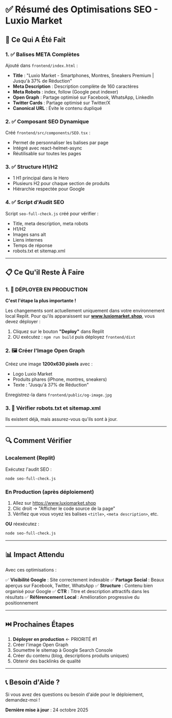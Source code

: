 # ✅ Résumé des Optimisations SEO - Luxio Market

## 🎯 Ce Qui A Été Fait

### 1. ✅ Balises META Complètes
Ajouté dans `frontend/index.html` :
- **Title** : "Luxio Market - Smartphones, Montres, Sneakers Premium | Jusqu'à 37% de Réduction"
- **Meta Description** : Description complète de 160 caractères
- **Meta Robots** : index, follow (Google peut indexer)
- **Open Graph** : Partage optimisé sur Facebook, WhatsApp, LinkedIn
- **Twitter Cards** : Partage optimisé sur Twitter/X
- **Canonical URL** : Évite le contenu dupliqué

### 2. ✅ Composant SEO Dynamique
Créé `frontend/src/components/SEO.tsx` :
- Permet de personnaliser les balises par page
- Intégré avec react-helmet-async
- Réutilisable sur toutes les pages

### 3. ✅ Structure H1/H2
- 1 H1 principal dans le Hero
- Plusieurs H2 pour chaque section de produits
- Hiérarchie respectée pour Google

### 4. ✅ Script d'Audit SEO
Script `seo-full-check.js` créé pour vérifier :
- Title, meta description, meta robots
- H1/H2
- Images sans alt
- Liens internes
- Temps de réponse
- robots.txt et sitemap.xml

---

## 📋 Ce Qu'il Reste À Faire

### 1. 🚀 DÉPLOYER EN PRODUCTION

**C'est l'étape la plus importante !**

Les changements sont actuellement uniquement dans votre environnement local Replit. Pour qu'ils apparaissent sur **www.luxiomarket.shop**, vous devez déployer :

1. Cliquez sur le bouton **"Deploy"** dans Replit
2. OU exécutez : `npm run build` puis déployez `frontend/dist`

### 2. 🖼️ Créer l'Image Open Graph

Créez une image **1200x630 pixels** avec :
- Logo Luxio Market
- Produits phares (iPhone, montres, sneakers)
- Texte : "Jusqu'à 37% de Réduction"

Enregistrez-la dans `frontend/public/og-image.jpg`

### 3. 📝 Vérifier robots.txt et sitemap.xml

Ils existent déjà, mais assurez-vous qu'ils sont à jour.

---

## 🔍 Comment Vérifier

### Localement (Replit)
Exécutez l'audit SEO :
```bash
node seo-full-check.js
```

### En Production (après déploiement)
1. Allez sur https://www.luxiomarket.shop
2. Clic droit → "Afficher le code source de la page"
3. Vérifiez que vous voyez les balises `<title>`, `<meta description>`, etc.

**OU** réexécutez :
```bash
node seo-full-check.js
```

---

## 📊 Impact Attendu

Avec ces optimisations :

✅ **Visibilité Google** : Site correctement indexable
✅ **Partage Social** : Beaux aperçus sur Facebook, Twitter, WhatsApp
✅ **Structure** : Contenu bien organisé pour Google
✅ **CTR** : Titre et description attractifs dans les résultats
✅ **Référencement Local** : Amélioration progressive du positionnement

---

## ⏭️ Prochaines Étapes

1. **Déployer en production** ← PRIORITÉ #1
2. Créer l'image Open Graph
3. Soumettre le sitemap à Google Search Console
4. Créer du contenu (blog, descriptions produits uniques)
5. Obtenir des backlinks de qualité

---

## 📞 Besoin d'Aide ?

Si vous avez des questions ou besoin d'aide pour le déploiement, demandez-moi !

**Dernière mise à jour** : 24 octobre 2025
